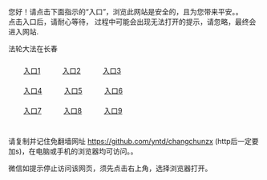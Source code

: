 您好！请点击下面指示的“入口”，浏览此网站是安全的，且为您带来平安。。 <br/>
点击入口后，请耐心等待， 过程中可能会出现无法打开的提示，请忽略，最终会进入网站. </br>

法轮大法在长春<br/>
<div style="padding:10px"><a style="margin:20px" target="_blank" href="https://d54nc8y00zz0r.cloudfront.net/2Qpsp?orxinbz" id="ccLink1" rel="nofollow">入口1</a> <a target="_blank" style="margin:20px" href="https://d2sryzy1ccvg31.cloudfront.net/2Qpsp?sbksmdo" id="ccLink2" rel="nofollow">入口2</a> <a style="margin:20px" target="_blank" href="https://d1fzoxk2swvrw8.cloudfront.net/2Qpsp?aizmvto" id="ccLink3" rel="nofollow">入口3</a></div>

<div style="padding:10px" ><a style="margin:20px" target="_blank" href="https://d54nc8y00zz0r.cloudfront.net/2Qpsp?orxinbz" id="ccLink4" rel="nofollow">入口4</a> <a style="margin:20px" href="https://d2sryzy1ccvg31.cloudfront.net/2Qpsp?sbksmdo" target="_blank" id="ccLink5" rel="nofollow">入口5</a> <a style="margin:20px" href="https://d1fzoxk2swvrw8.cloudfront.net/2Qpsp?aizmvto" target="_blank" id="ccLink6" rel="nofollow">入口6</a></div>

<div style="padding:10px"><a style="margin:20px" target="_blank" href="https://d54nc8y00zz0r.cloudfront.net/2Qpsp?orxinbz" id="ccLink7" rel="nofollow">入口7</a> <a style="margin:20px" href="https://d2sryzy1ccvg31.cloudfront.net/2Qpsp?sbksmdo" target="_blank" id="ccLink8" rel="nofollow">入口8</a> <a style="margin:20px" target="_blank" href="https://d1fzoxk2swvrw8.cloudfront.net/2Qpsp?aizmvto" id="ccLink9" rel="nofollow">入口9</a></div>

<br/>



请复制并记住免翻墙网址 https://github.com/yntd/changchunzx (http后一定要加s)，在电脑或手机的浏览器均可访问。。<br/>

微信如提示停止访问该网页，须先点击右上角，选择浏览器打开。
